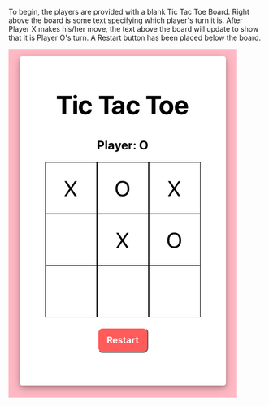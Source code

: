 To begin, the players are provided with a blank Tic Tac Toe Board. Right above the board is some text specifying which player's turn it is. After Player X makes his/her move, the text above the board will update to show that it is Player O's turn. A Restart button has been placed below the board.  

![alt text](public/Image1.png)
